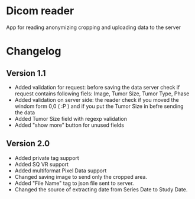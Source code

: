 #  Dicom reader
App for reading anonymizing cropping and uploading data to the server

# Changelog

## Version 1.1
 * Added validation for request: before saving the data server check if request contains following fiels: Image, Tumor Size, Tumor Type, Phase
 * Added validation on server side: the reader check if you moved the windom form 0,0 ( :P ) and if you put the Tumor Size in befre sending the data
 * Added Tumor Size field with regexp validation
 * Added "show more" button for unused fields
 
 ## Version 2.0
 * Added private tag support
 * Added SQ VR support
 * Added multiformat Pixel Data support
 * Changed saving image to send only the cropped area.
 * Added "File Name" tag to json file sent to server.
 * Changed the source of extracting date from Series Date to Study Date. 